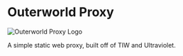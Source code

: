 # Outerworld Proxy

![Outerworld Proxy Logo](../static/logo.gif)

A simple static web proxy, built off of TIW and Ultraviolet.
